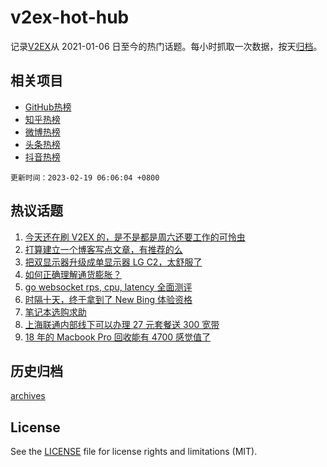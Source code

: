 # v2ex-hot-hub

 记录[V2EX](https://www.v2ex.com/)从 2021-01-06 日至今的热门话题。每小时抓取一次数据，按天[归档](archives)。
 
 ## 相关项目

- [GitHub热榜](https://github.com/snaildev/github-hot-hub)
- [知乎热榜](https://github.com/snaildev/zhihu-hot-hub)
- [微博热榜](https://github.com/snaildev/weibo-hot-hub)
- [头条热榜](https://github.com/snaildev/toutiao-hot-hub)
- [抖音热榜](https://github.com/snaildev/douyin-hot-hub)


 `更新时间：2023-02-19 06:06:04 +0800`

## 热议话题

1. [今天还在刷 V2EX 的，是不是都是周六还要工作的可怜虫](https://www.v2ex.com/t/917154)
1. [打算建立一个博客写点文章，有推荐的么](https://www.v2ex.com/t/917124)
1. [把双显示器升级成单显示器 LG C2，太舒服了](https://www.v2ex.com/t/917110)
1. [如何正确理解通货膨胀？](https://www.v2ex.com/t/917150)
1. [go websocket rps, cpu, latency 全面测评](https://www.v2ex.com/t/917122)
1. [时隔十天，终于拿到了 New Bing 体验资格](https://www.v2ex.com/t/917107)
1. [笔记本选购求助](https://www.v2ex.com/t/917128)
1. [上海联通内部线下可以办理 27 元套餐送 300 宽带](https://www.v2ex.com/t/917184)
1. [18 年的 Macbook Pro 回收能有 4700 感觉值了](https://www.v2ex.com/t/917116)

## 历史归档

[archives](archives)

## License

See the [LICENSE](LICENSE) file for license rights and limitations (MIT).
